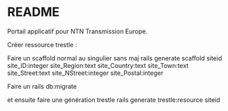 # README

Portail applicatif pour NTN Transmission Europe.

  Créer ressource trestle :

  Faire un scaffold normal au singulier sans maj
  rails generate scaffold siteid site_ID:integer site_Region:text site_Country:text site_Town:text site_Street:text site_NStreet:integer site_Postal:integer

  Faire un rails db:migrate

  et ensuite faire une génération trestle
  rails generate trestle:resource siteid

